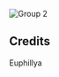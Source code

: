 ![Group 2](https://github.com/user-attachments/assets/ffe7559b-b4b6-4d0d-81c3-75b582344b27)

## Credits

Euphillya
